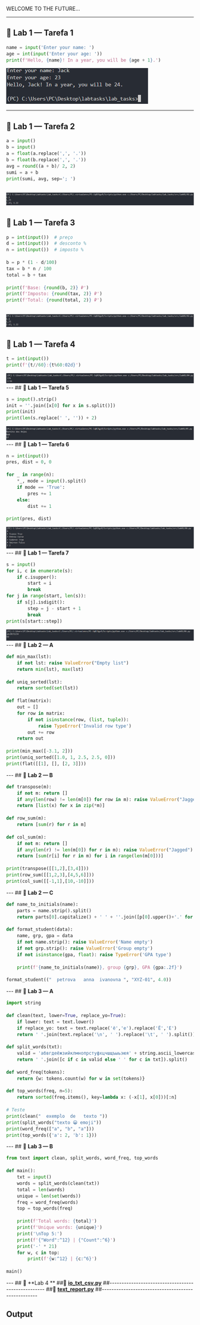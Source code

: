 WELCOME TO THE FUTURE... 

--- 
## 🔹 **Lab 1 — Tarefa 1**
```python
name = input('Enter your name: ')
age = int(input('Enter your age: '))
print(f'Hello, {name}! In a year, you will be {age + 1}.')

```
![Descrição da imagem](img/lab01/Task01.png)

---
 ## 🔹 **Lab 1 — Tarefa 2**
```python
a = input()
b = input()
a = float(a.replace(',', '.'))
b = float(b.replace(',', '.'))
avg = round((a + b)/ 2, 2)
sumi = a + b
print(sumi, avg, sep='; ')
```
![Descrição da imagem](img/lab01/Task02.png)
---
## 🔹 **Lab 1 — Tarefa 3**
```python
p = int(input())  # preço
d = int(input())  # desconto %
n = int(input())  # imposto %

b = p * (1 - d/100)
tax = b * n / 100
total = b + tax

print(f'Base: {round(b, 2)} ₽')
print(f'Imposto: {round(tax, 2)} ₽')
print(f'Total: {round(total, 2)} ₽')
```
![Descrição da imagem](img/lab01/Task03.png)
---
## 🔹 **Lab 1 — Tarefa 4**
``` python
t = int(input())
print(f'{t//60}:{t%60:02d}')
```
![Descrição da imagem](img/lab01/Task04.png)
--- ## 🔹 **Lab 1 — Tarefa 5**
```python
s = input().strip()
init = ''.join([x[0] for x in s.split()])
print(init)
print(len(s.replace(' ', '')) + 2)
```
![Descrição da imagem](img/lab01/Task05.png)
--- ## 🔹 **Lab 1 — Tarefa 6**
```python
n = int(input())
pres, dist = 0, 0

for _ in range(n):
    *_, mode = input().split()
    if mode == 'True':
        pres += 1
    else:
        dist += 1

print(pres, dist)
```
![Descrição da imagem](img/lab01/Task06.png)
--- ## 🔹 **Lab 1 — Tarefa 7**
```python
s = input()
for i, c in enumerate(s):
    if c.isupper():
        start = i
        break
for j in range(start, len(s)):
    if s[j].isdigit():
        step = j - start + 1
        break
print(s[start::step])
```
![Descrição da imagem](img/lab01/Task07.png)
--- ## 🔹 **Lab 2 — A**
```python
def min_max(lst):
    if not lst: raise ValueError("Empty list")
    return min(lst), max(lst)

def uniq_sorted(lst):
    return sorted(set(lst))

def flat(matrix):
    out = []
    for row in matrix:
        if not isinstance(row, (list, tuple)):
            raise TypeError('Invalid row type')
        out += row
    return out

print(min_max([-3.1, 2]))
print(uniq_sorted([1.0, 1, 2.5, 2.5, 0]))
print(flat([[1], [], [2, 3]]))
```
--- ## 🔹 **Lab 2 — B**
```python
def transpose(m):
    if not m: return []
    if any(len(row) != len(m[0]) for row in m): raise ValueError("Jagged")
    return [list(x) for x in zip(*m)]

def row_sum(m):
    return [sum(r) for r in m]

def col_sum(m):
    if not m: return []
    if any(len(r) != len(m[0]) for r in m): raise ValueError("Jagged")
    return [sum(r[i] for r in m) for i in range(len(m[0]))]

print(transpose([[1,2],[3,4]]))
print(row_sum([[1,2,3],[4,5,6]]))
print(col_sum([[-1,1],[10,-10]]))
```
--- ## 🔹 **Lab 2 — C**
```python
def name_to_initials(name):
    parts = name.strip().split()
    return parts[0].capitalize() + ' ' + ''.join([p[0].upper()+'.' for p in parts[1:]])

def format_student(data):
    name, grp, gpa = data
    if not name.strip(): raise ValueError('Name empty')
    if not grp.strip(): raise ValueError('Group empty')
    if not isinstance(gpa, float): raise TypeError('GPA type')

    print(f'{name_to_initials(name)}, group {grp}, GPA {gpa:.2f}')

format_student(("  petrova   anna  ivanovna ", "XYZ-01", 4.0))
```
--- ## 🔹 **Lab 3 — A**
```python
import string

def clean(text, lower=True, replace_yo=True):
    if lower: text = text.lower()
    if replace_yo: text = text.replace('ё','е').replace('Ё','Е')
    return ' '.join(text.replace('\n', ' ').replace('\t', ' ').split())

def split_words(txt):
    valid = 'абвгдеёжзийклмнопрстуфхцчшщъыьэюя' + string.ascii_lowercase + string.digits
    return ' '.join([c if c in valid else ' ' for c in txt]).split()

def word_freq(tokens):
    return {w: tokens.count(w) for w in set(tokens)}

def top_words(freq, n=5):
    return sorted(freq.items(), key=lambda x: (-x[1], x[0]))[:n]

# Teste
print(clean("  exemplo  de   texto "))
print(split_words("texto 😀 emoji"))
print(word_freq(["a", "b", "a"]))
print(top_words({'a': 2, 'b': 1}))
```
--- ## 🔹 **Lab 3 — B**
```python
from text import clean, split_words, word_freq, top_words

def main():
    txt = input()
    words = split_words(clean(txt))
    total = len(words)
    unique = len(set(words))
    freq = word_freq(words)
    top = top_words(freq)

    print(f'Total words: {total}')
    print(f'Unique words: {unique}')
    print('\nTop 5:')
    print(f'{"Word":^12} | {"Count":^6}')
    print('-' * 21)
    for w, c in top:
        print(f'{w:^12} | {c:^6}')

main()
```
--- ## 🔹 **Lab 4 **
##🔹 **[io_txt_csv.py](src/lab04/io_txt_csv.py)**
##---------------------------------------------------
##🔹 **[text_report.py](src/lab04/text_report.py)** 
##---------------------------------------------------
## Output

